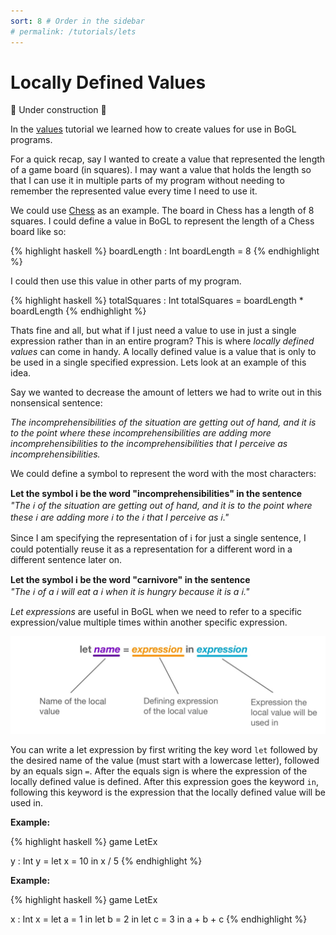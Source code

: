 ```yaml
---
sort: 8 # Order in the sidebar
# permalink: /tutorials/lets
---
```


# Locally Defined Values

:construction: Under construction :construction:

In the [values](values) tutorial we learned how to create values for use in BoGL programs.

For a quick recap, say I wanted to create a value that represented the length of a game board (in squares).
I may want a value that holds the length so that I can use it in multiple parts of my program without needing to remember the represented value every time I need to use it. 

We could use [Chess](https://en.wikipedia.org/wiki/Chess) as an example. The board in Chess has a length of 8 squares.
I could define a value in BoGL to represent the length of a Chess board like so:

{% highlight haskell %}
boardLength : Int
boardLength = 8
{% endhighlight %}

I could then use this value in other parts of my program. 

{% highlight haskell %}
totalSquares : Int
totalSquares = boardLength * boardLength
{% endhighlight %}

Thats fine and all, but what if I just need a value to use in just a single expression rather than in an entire program?
This is where *locally defined values* can come in handy.
A locally defined value is a value that is only to be used in a single specified expression. Lets look at an example of this idea.

Say we wanted to decrease the amount of letters we had to write out in this nonsensical sentence: 

*The incomprehensibilities of the situation are getting out of hand, and it is to the point where these incomprehensibilities are adding more incomprehensibilities to the incomprehensibilities that I perceive as incomprehensibilities.*

We could define a symbol to represent the word with the most characters:

**Let the symbol :information_source: be the word "incomprehensibilities" in the sentence**  
*"The :information_source: of the situation are getting out of hand, and it is to the point where these :information_source: are adding more :information_source: to the :information_source: that I perceive as :information_source:."*

Since I am specifying the representation of :information_source: for just a single sentence, I could potentially reuse it as a representation for a different word in a different sentence later on.

**Let the symbol :information_source: be the word "carnivore" in the sentence**  
*"The :information_source: of a :information_source: will eat a :information_source: when it is hungry because it is a :information_source:."*


*Let expressions* are useful in BoGL when we need to refer to a specific expression/value multiple times within another specific expression.

![let statement anatomy](/imgs/lets-let-statement-anatomy.jpg)

You can write a let expression by first writing the key word `let` followed by the desired name of the value (must start with a lowercase letter), followed by an equals sign `=`. After the equals sign is where the expression of the locally defined value is defined. After this expression goes the keyword `in`, following this keyword is the expression that the locally defined value will be used in.

**Example:**

{% highlight haskell %}
game LetEx

y : Int
y = let x = 10 in
    x / 5
{% endhighlight %}

**Example:**

{% highlight haskell %}
game LetEx

x : Int
x = let a = 1 in
    let b = 2 in
    let c = 3 in
    a + b + c
{% endhighlight %}
